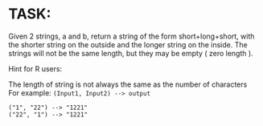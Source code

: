 # TASK:
Given 2 strings, a and b, return a string of the form short+long+short, with the shorter string on the outside and the longer string on the inside. The strings will not be the same length, but they may be empty ( zero length ).

Hint for R users:

The length of string is not always the same as the number of characters  
For example: `(Input1, Input2) --> output`
```
("1", "22") --> "1221"
("22", "1") --> "1221"
```
